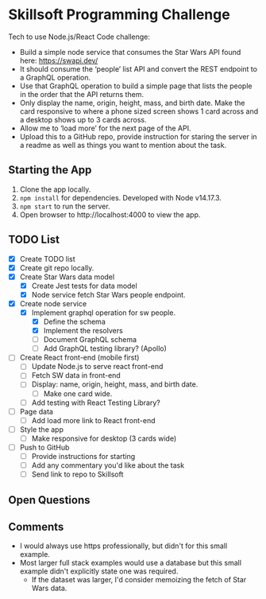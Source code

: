# Skillsoft Programming Challenge

Tech to use Node.js/React
Code challenge:

- Build a simple node service that consumes the Star Wars API found here: https://swapi.dev/
- It should consume the ‘people’ list API and convert the REST endpoint to a GraphQL operation.
- Use that GraphQL operation to build a simple page that lists the people in the order that the API returns them.
- Only display the name, origin, height, mass, and birth date.
Make the card responsive to where a phone sized screen shows 1 card across and a desktop shows up to 3 cards across.
- Allow me to ‘load more’ for the next page of the API.
- Upload this to a GitHub repo, provide instruction for staring the server in a readme as well as things you want to mention about the task.

## Starting the App
1. Clone the app locally.
2. `npm install` for dependencies. Developed with Node v14.17.3.
3. `npm start` to run the server.
4. Open browser to http://localhost:4000 to view the app.

## TODO List
- [x] Create TODO list
- [x] Create git repo locally.
- [x] Create Star Wars data model
  - [x] Create Jest tests for data model
  - [x] Node service fetch Star Wars people endpoint.
- [x] Create node service
  - [x] Implement graphql operation for sw people.
    - [x] Define the schema
    - [x] Implement the resolvers
    - [ ] Document GraphQL schema
    - [ ] Add GraphQL testing library? (Apollo)
- [ ] Create React front-end (mobile first)
  - [ ] Update Node.js to serve react front-end
  - [ ] Fetch SW data in front-end
  - [ ] Display: name, origin, height, mass, and birth date.
    - [ ] Make one card wide.
  - [ ] Add testing with React Testing Library?
- [ ] Page data
  - [ ] Add load more link to React front-end
- [ ] Style the app
  - [ ] Make responsive for desktop (3 cards wide)
- [ ] Push to GitHub
  - [ ] Provide instructions for starting
  - [ ] Add any commentary you'd like about the task
  - [ ] Send link to repo to Skillsoft

## Open Questions

## Comments
- I would always use https professionally, but didn't for this small example.
- Most larger full stack examples would use a database but this small example didn't explicitly state one was required.
  - If the dataset was larger, I'd consider memoizing the fetch of Star Wars data.
